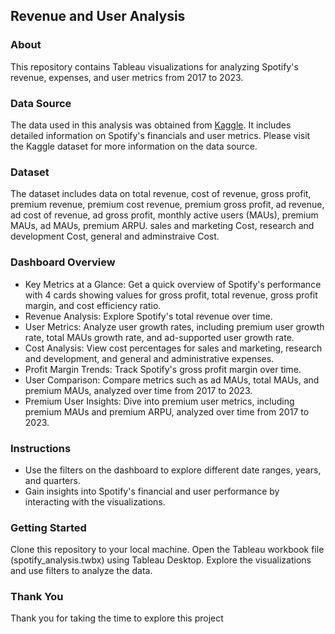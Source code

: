 ## Revenue and User Analysis

### About
This repository contains Tableau visualizations for analyzing Spotify's revenue, expenses, and user metrics from 2017 to 2023.

### Data Source
The data used in this analysis was obtained from [Kaggle](https://www.kaggle.com/datasets/mauryansshivam/spotify-revenue-expenses-and-its-premium-users). It includes detailed information on Spotify's financials and user metrics. Please visit the Kaggle dataset for more information on the data source.

### Dataset
The dataset includes data on total revenue, cost of revenue, gross profit, premium revenue, premium cost revenue, premium gross profit, ad revenue, ad cost of revenue, ad gross profit, monthly active users (MAUs), premium MAUs, ad MAUs, premium ARPU. sales and marketing Cost, research and development Cost, general and adminstraive Cost.

### Dashboard Overview
- Key Metrics at a Glance: Get a quick overview of Spotify's performance with 4 cards showing values for gross profit, total revenue, gross profit margin, and cost efficiency ratio.
- Revenue Analysis: Explore Spotify's total revenue over time.
- User Metrics: Analyze user growth rates, including premium user growth rate, total MAUs growth rate, and ad-supported user growth rate.
- Cost Analysis: View cost percentages for sales and marketing, research and development, and general and administrative expenses.
- Profit Margin Trends: Track Spotify's gross profit margin over time.
- User Comparison: Compare metrics such as ad MAUs, total MAUs, and premium MAUs, analyzed over time from 2017 to 2023.
- Premium User Insights: Dive into premium user metrics, including premium MAUs and premium ARPU, analyzed over time from 2017 to 2023.

### Instructions
- Use the filters on the dashboard to explore different date ranges, years, and quarters.
- Gain insights into Spotify's financial and user performance by interacting with the visualizations.

### Getting Started
Clone this repository to your local machine.
Open the Tableau workbook file (spotify_analysis.twbx) using Tableau Desktop.
Explore the visualizations and use filters to analyze the data.

### Thank You
Thank you for taking the time to explore this project
